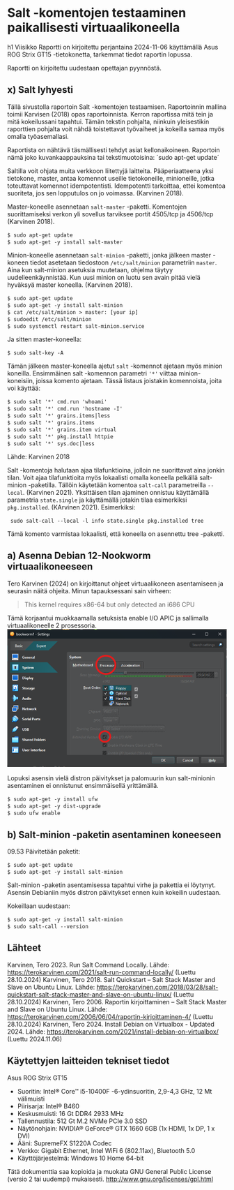 # Salt -komentojen testaaminen paikallisesti virtuaalikoneella

h1 Viisikko
Raportti on kirjoitettu perjantaina 2024-11-06 käyttämällä Asus ROG Strix GT15 -tietokonetta, tarkemmat tiedot raportin lopussa.

Raportti on kirjoitettu uudestaan opettajan pyynnöstä.

## x) Salt lyhyesti

Tällä sivustolla raportoin Salt -komentojen testaamisen. Raportoinnin mallina toimii Karvisen (2018) opas raportoinnista. Kerron raportissa mitä tein ja mitä kokeilussani tapahtui. Tämän tekstin pohjalta, niinkuin yleisestikin raporttien pohjalta voit nähdä toistettavat työvaiheet ja kokeilla samaa myös omalla työasemallasi.

Raportista on nähtävä täsmällisesti tehdyt asiat kellonaikoineen. Raportoin nämä joko kuvankaappauksina tai tekstimuotoisina:
´sudo apt-get update´

Saltilla voit ohjata muita verkkoon liitettyjä laitteita. Pääperiaatteena yksi tietokone, master, antaa komennot useille tietokoneille, minioneille, jotka toteuttavat komennot idempotentisti. Idempotentti tarkoittaa, ettei komentoa suoriteta, jos sen lopputulos on jo voimassa. (Karvinen 2018).

Master-koneelle asennetaan `salt-master` -paketti. Komentojen suorittamiseksi verkon yli sovellus tarviksee portit 4505/tcp ja 4506/tcp (Karvinen 2018).


    $ sudo apt-get update  
    $ sudo apt-get -y install salt-master  


Minion-koneelle asennetaan `salt-minion` -paketti, jonka jälkeen master -koneen tiedot asetetaan tiedostoon `/etc/salt/minion` parametriin `master`. Aina kun salt-minion asetuksia muutetaan, ohjelma täytyy uudelleenkäynnistää. Kun uusi minion on luotu sen avain pitää vielä hyväksyä master koneella. (Karvinen 2018).

    $ sudo apt-get update  
    $ sudo apt-get -y install salt-minion  
    $ cat /etc/salt/minion > master: [your ip]  
    $ sudoedit /etc/salt/minion  
    $ sudo systemctl restart salt-minion.service  

Ja sitten master-koneella:

    $ sudo salt-key -A


Tämän jälkeen master-koneella ajetut `salt` -komennot ajetaan myös minion koneilla. Ensimmäinen salt -komennon parametri `'*'` viittaa minion-koneisiin, joissa komento ajetaan. Tässä listaus joistakin komennoista, joita voi käyttää:

    $ sudo salt '*' cmd.run 'whoami'  
    $ sudo salt '*' cmd.run 'hostname -I'  
    $ sudo salt '*' grains.items|less  
    $ sudo salt '*' grains.items  
    $ sudo salt '*' grains.item virtual  
    $ sudo salt '*' pkg.install httpie  
    $ sudo salt '*' sys.doc|less  
Lähde: Karvinen 2018

Salt -komentoja halutaan ajaa tilafunktioina, jolloin ne suorittavat aina jonkin tilan. Voit ajaa tilafunktioita myös lokaalisti omalla koneella pelkällä salt-minion -paketilla. Tällöin käytetään komentoa `salt-call` parametreilla `--local`. (Karvinen 2021). Yksittäisen tilan ajaminen onnistuu käyttämällä parametria `state.single` ja käyttämällä jotakin tilaa esimerkiksi `pkg.installed`. (KArvinen 2021). Esimerkiksi:

     sudo salt-call --local -l info state.single pkg.installed tree

Tämä komento varmistaa lokaalisti, että koneella on asennettu tree -paketti. 

## a) Asenna Debian 12-Nookworm virtuaalikoneeseen

Tero Karvinen (2024) on kirjoittanut ohjeet virtuaalikoneen asentamiseen ja seurasin näitä ohjeita. Minun tapauksessani sain virheen:

>This kernel requires x86-64 but only detected an i686 CPU

Tämä korjaantui muokkaamalla setuksista enable I/O APIC ja sallimalla virtuaalikoneelle 2 prosessoria.
![alt text](image-1.png)

Lopuksi asensin vielä distron päivitykset ja palomuurin kun salt-minionin asentaminen ei onnistunut ensimmäisellä yrittämällä.

    $ sudo apt-get -y install ufw
    $ sudo apt-get -y dist-upgrade
    $ sudo ufw enable

## b) Salt-minion -paketin asentaminen koneeseen
09.53 Päivitetään paketit:

    $ sudo apt-get update 
    $ sudo apt-get -y install salt-minion

Salt-minion -paketin asentamisessa tapahtui virhe ja pakettia ei löytynyt. Asensin Debianiin myös distron päivitykset ennen kuin kokeilin uudestaan.

Kokeillaan uudestaan:

    $ sudo apt-get -y install salt-minion
    $ sudo salt-call --version

## Lähteet

Karvinen, Tero 2023. Run Salt Command Locally. Lähde: https://terokarvinen.com/2021/salt-run-command-locally/ (Luettu 28.10.2024)
Karvinen, Tero 2018. Salt Quickstart – Salt Stack Master and Slave on Ubuntu Linux. Lähde: https://terokarvinen.com/2018/03/28/salt-quickstart-salt-stack-master-and-slave-on-ubuntu-linux/ (Luettu 28.10.2024)
Karvinen, Tero 2006. Raportin kirjoittaminen – Salt Stack Master and Slave on Ubuntu Linux. Lähde: https://terokarvinen.com/2006/06/04/raportin-kirjoittaminen-4/ (Luettu 28.10.2024)
Karvinen, Tero 2024. Install Debian on Virtualbox - Updated 2024. Lähde: https://terokarvinen.com/2021/install-debian-on-virtualbox/ (Luettu 2024.11.06)


## Käytettyjen laitteiden tekniset tiedot

Asus ROG Strix GT15

-   Suoritin: Intel® Core™ i5-10400F -6-ydinsuoritin, 2,9-4,3 GHz, 12 Mt välimuisti
-   Piirisarja: Intel® B460
-   Keskusmuisti: 16 Gt DDR4 2933 MHz
-   Tallennustila: 512 Gt M.2 NVMe PCIe 3.0 SSD
-   Näytönohjain: NVIDIA® GeForce® GTX 1660 6GB (1x HDMI, 1x DP, 1 x DVI)
-   Ääni: SupremeFX S1220A Codec
-   Verkko: Gigabit Ethernet, Intel WiFi 6 (802.11ax), Bluetooth 5.0
-   Käyttöjärjestelmä: Windows 10 Home 64-bit

Tätä dokumenttia saa kopioida ja muokata GNU General Public License (versio 2 tai uudempi) mukaisesti. http://www.gnu.org/licenses/gpl.html